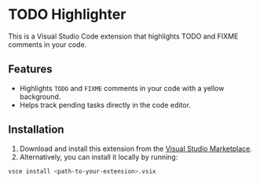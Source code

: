 # TODO Highlighter

This is a Visual Studio Code extension that highlights TODO and FIXME comments in your code.

## Features

- Highlights `TODO` and `FIXME` comments in your code with a yellow background.
- Helps track pending tasks directly in the code editor.

## Installation

1. Download and install this extension from the [Visual Studio Marketplace](#).
2. Alternatively, you can install it locally by running:

```bash
vsce install <path-to-your-extension>.vsix
